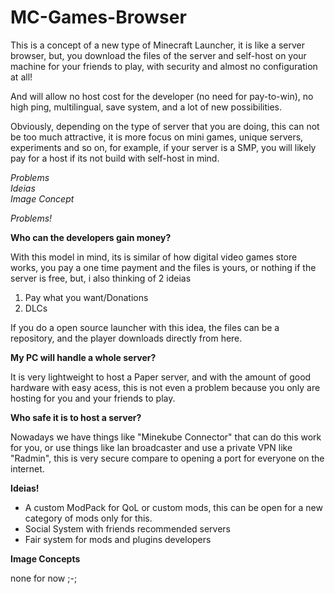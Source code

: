 # MC-Games-Browser
This is a concept of a new type of Minecraft Launcher, it is like a server browser, but, you download the files of the server and self-host on your machine for your friends to play, with security and almost no configuration at all!  

And will allow no host cost for the developer (no need for pay-to-win), no high ping, multilingual, save system, and a lot of new possibilities.  

Obviously, depending on the type of server that you are doing, this can not be too much attractive, it is more focus on mini games, unique servers, experiments and so on, for example, if your server is a SMP, you will likely pay for a host if its not build with self-host in mind.

*Problems*  
*Ideias*  
*Image Concept*
  
*Problems!* 

**Who can the developers gain money?**

With this model in mind, its is similar of how digital video games store works, you pay a one time payment and the files is yours, or nothing if the server is free, but, i also thinking of 2 ideias  
  
1. Pay what you want/Donations
2. DLCs

If you do a open source launcher with this idea, the files can be a repository, and the player downloads directly from here.

**My PC will handle a whole server?**

It is very lightweight to host a Paper server, and with the amount of good hardware with easy acess, this is not even a problem because you only are hosting for you and your friends to play.

**Who safe it is  to host a server?**

Nowadays we have things like "Minekube Connector" that can do this work for you, or use things like lan broadcaster and use a private VPN like "Radmin", this is very secure compare to opening a port for everyone on the internet.  
  
**Ideias!**
  
- A custom ModPack for QoL or custom mods, this can be open for a new category of mods only for this.
- Social System with friends recommended servers
- Fair system for mods and plugins developers

**Image Concepts**  
  
none for now ;-;